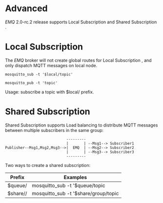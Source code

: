 #  Advanced 

*EMQ* 2.0-rc.2 release supports  Local Subscription  and  Shared Subscription  . 

#  Local Subscription 

The *EMQ* broker will not create global routes for  Local Subscription  , and only dispatch MQTT messages on local node. 
    
    
    mosquitto_sub -t '$local/topic'
    
    mosquitto_pub -t 'topic'

Usage: subscribe a topic with  $local/  prefix. 

#  Shared Subscription 

Shared Subscription supports Load balancing to distribute MQTT messages between multiple subscribers in the same group: 
    
                                ---------
                                |       | --Msg1--> Subscriber1
    Publisher--Msg1,Msg2,Msg3-->|  EMQ  | --Msg2--> Subscriber2
                                |       | --Msg3--> Subscriber3
                                ---------

Two ways to create a shared subscription: 

Prefix |  Examples                             
----------------|---------------------------------------
$queue/         |  mosquitto_sub -t '$queue/topic       
$share/<group>/ |  mosquitto_sub -t '$share/group/topic 


